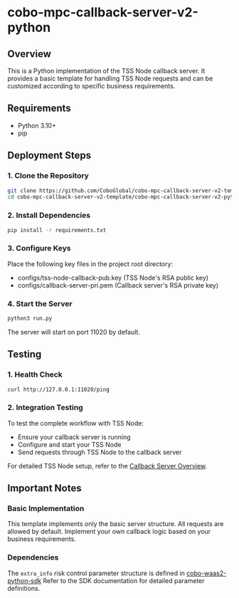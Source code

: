 # cobo-mpc-callback-server-v2-python

## Overview

This is a Python implementation of the TSS Node callback server. It provides a basic template for handling TSS Node requests and can be customized according to specific business requirements.

## Requirements

- Python 3.10+
- pip

## Deployment Steps

### 1. Clone the Repository
```bash
git clone https://github.com/CoboGlobal/cobo-mpc-callback-server-v2-template.git
cd cobo-mpc-callback-server-v2-template/cobo-mpc-callback-server-v2-python
```

### 2. Install Dependencies
```bash 
pip install -r requirements.txt
```

### 3. Configure Keys

Place the following key files in the project root directory:

- configs/tss-node-callback-pub.key (TSS Node's RSA public key)
- configs/callback-server-pri.pem (Callback server's RSA private key)

### 4. Start the Server
```bash 
python3 run.py
```

The server will start on port 11020 by default.


## Testing

### 1. Health Check

```bash
curl http://127.0.0.1:11020/ping
```

### 2. Integration Testing

To test the complete workflow with TSS Node:

- Ensure your callback server is running
- Configure and start your TSS Node
- Send requests through TSS Node to the callback server

For detailed TSS Node setup, refer to the [Callback Server Overview](https://www.cobo.com/developers/v2/guides/mpc-wallets/server-co-signer/callback-server-overview).

## Important Notes

### Basic Implementation

This template implements only the basic server structure.
All requests are allowed by default.
Implement your own callback logic based on your business requirements.


### Dependencies

The `extra_info` risk control parameter structure is defined in [cobo-waas2-python-sdk](https://github.com/CoboGlobal/cobo-waas2-python-sdk)
Refer to the SDK documentation for detailed parameter definitions.
